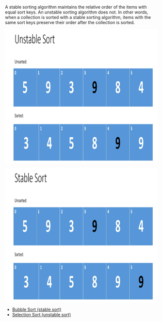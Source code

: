 
A stable sorting algorithm maintains the relative order of the items with equal sort keys. An unstable sorting algorithm does not. In other words, when a collection is sorted with a stable sorting algorithm, items with the same sort keys preserve their order after the collection is sorted.


<p align="center">
        <a href="https://www.linkedin.com/in/all-an/">
            <img align="center" width="804" height="444"  src="/002-sort/unstable-sort.png" />
        </a>
</p>


<p align="center">
        <a href="https://www.linkedin.com/in/all-an/">
            <img align="center" width="804" height="444"  src="/002-sort/stable-sort.png" />
        </a>
</p>


- [Bubble Sort (stable sort)](https://github.com/all-an/dsa-java/tree/main/002-sort/001-bubblesort)
- [Selection Sort (unstable sort)](https://github.com/all-an/dsa-java/tree/main/002-sort/002-selection-sort)